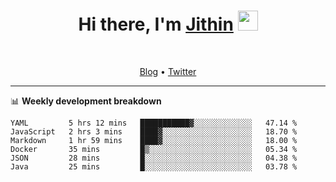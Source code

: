 <h1 align="center">Hi there, I'm <a href="https://jithset.github.io/" target="_blank">Jithin</a> <img
src="https://github.com/blackcater/blackcater/raw/main/images/Hi.gif" height="32" /></h1>

<br />

<p align="center">
  <a href="https://jithset.github.io">Blog</a> •
  <a href="https://twitter.com/jithset">Twitter</a>
</p>

---

📊 **Weekly development breakdown**

<!--START_SECTION:waka-->

```text
YAML         5 hrs 12 mins   ███████████▓░░░░░░░░░░░░░   47.14 %
JavaScript   2 hrs 3 mins    ████▓░░░░░░░░░░░░░░░░░░░░   18.70 %
Markdown     1 hr 59 mins    ████▓░░░░░░░░░░░░░░░░░░░░   18.00 %
Docker       35 mins         █▒░░░░░░░░░░░░░░░░░░░░░░░   05.34 %
JSON         28 mins         █░░░░░░░░░░░░░░░░░░░░░░░░   04.38 %
Java         25 mins         █░░░░░░░░░░░░░░░░░░░░░░░░   03.78 %
```

<!--END_SECTION:waka-->


